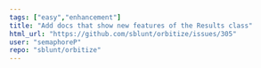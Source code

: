```yaml
---
tags: ["easy","enhancement"]
title: "Add docs that show new features of the Results class"
html_url: "https://github.com/sblunt/orbitize/issues/305"
user: "semaphoreP"
repo: "sblunt/orbitize"
---
```


